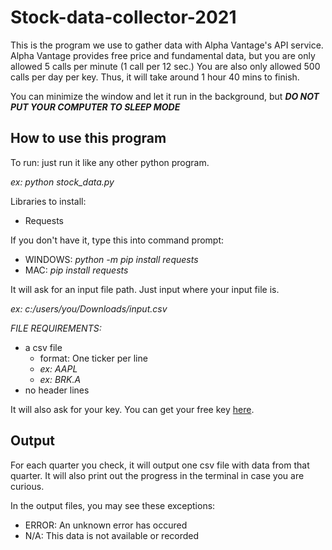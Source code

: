 # Stock-data-collector-2021
This is the program we use to gather data with Alpha Vantage's API service.
Alpha Vantage provides free price and fundamental data, but you are only allowed 5 calls per minute (1 call per 12 sec.)
You are also only allowed 500 calls per day per key. Thus, it will take around 1 hour 40 mins to finish.

You can minimize the window and let it run in the background, but ***DO NOT PUT YOUR COMPUTER TO SLEEP MODE***

## How to use this program
To run: just run it like any other python program.

*ex: python stock_data.py*

Libraries to install:
- Requests

If you don't have it, type this into command prompt:

- WINDOWS: *python -m pip install requests*
- MAC: *pip install requests*

It will ask for an input file path. Just input where your input file is.

*ex: c:/users/you/Downloads/input.csv*

*FILE REQUIREMENTS:*
- a csv file
  - format: One ticker per line
  - *ex: AAPL*
  - *ex: BRK.A*
- no header lines

It will also ask for your key. You can get your free key [here](https://www.alphavantage.co/support/#api-key).

## Output
For each quarter you check, it will output one csv file with data from that quarter.
It will also print out the progress in the terminal in case you are curious.

In the output files, you may see these exceptions:
- ERROR: An unknown error has occured
- N/A: This data is not available or recorded
